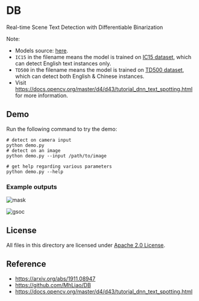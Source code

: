 # DB

Real-time Scene Text Detection with Differentiable Binarization

Note:

- Models source: [here](https://drive.google.com/drive/folders/1qzNCHfUJOS0NEUOIKn69eCtxdlNPpWbq).
- `IC15` in the filename means the model is trained on [IC15 dataset](https://rrc.cvc.uab.es/?ch=4&com=introduction), which can detect English text instances only.
- `TD500` in the filename means the model is trained on [TD500 dataset](http://www.iapr-tc11.org/mediawiki/index.php/MSRA_Text_Detection_500_Database_(MSRA-TD500)), which can detect both English & Chinese instances.
- Visit https://docs.opencv.org/master/d4/d43/tutorial_dnn_text_spotting.html for more information.

## Demo

Run the following command to try the demo:

```shell
# detect on camera input
python demo.py
# detect on an image
python demo.py --input /path/to/image

# get help regarding various parameters
python demo.py --help
```

### Example outputs

![mask](./examples/mask.jpg)

![gsoc](./examples/gsoc.jpg)

## License

All files in this directory are licensed under [Apache 2.0 License](./LICENSE).

## Reference

- https://arxiv.org/abs/1911.08947
- https://github.com/MhLiao/DB
- https://docs.opencv.org/master/d4/d43/tutorial_dnn_text_spotting.html
